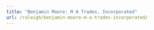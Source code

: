 ```yaml
---
title: "Benjamin Moore: M A Trades, Incorporated"
url: /raleigh/benjamin-moore-m-a-trades-incorporated/
---
```

